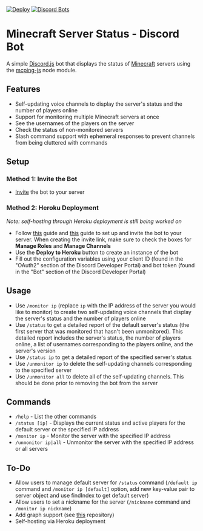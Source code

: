 [![Deploy](https://www.herokucdn.com/deploy/button.svg)](https://heroku.com/deploy)
[![Discord Bots](https://top.gg/api/widget/servers/788083161296273517.svg)](https://top.gg/bot/788083161296273517)

# Minecraft Server Status - Discord Bot
A simple [Discord.js](https://www.npmjs.com/package/discord.js) bot that displays the status of [Minecraft](https://minecraft.gamepedia.com) servers using the [mcping-js](https://www.npmjs.com/package/mcping-js) node module.

## Features
- Self-updating voice channels to display the server's status and the number of players online
- Support for monitoring multiple Minecraft servers at once
- See the usernames of the players on the server
- Check the status of non-monitored servers
- Slash command support with ephemeral responses to prevent channels from being cluttered with commands

## Setup

### Method 1: Invite the Bot
- [Invite](https://discord.com/api/oauth2/authorize?client_id=788083161296273517&permissions=268435472&scope=bot%20applications.commands) the bot to your server

### Method 2: Heroku Deployment
*Note: self-hosting through Heroku deployment is still being worked on*
- Follow [this](https://discordjs.guide/preparations/setting-up-a-bot-application.html) guide and [this](https://discordjs.guide/preparations/adding-your-bot-to-servers.html) guide to set up and invite the bot to your server. When creating the invite link, make sure to check the boxes for **Manage Roles** and **Manage Channels**
- Use the **Deploy to Heroku** button to create an instance of the bot
- Fill out the configuration variables using your client ID (found in the "OAuth2" section of the Discord Developer Portal) and bot token (found in the "Bot" section of the Discord Developer Portal)

## Usage
- Use `/monitor ip` (replace `ip` with the IP address of the server you would like to monitor) to create two self-updating voice channels that display the server's status and the number of players online
- Use `/status` to get a detailed report of the default server's status (the first server that was monitored that hasn't been unmonitored). This detailed report includes the server's status, the number of players online, a list of usernames corresponding to the players online, and the server's version
- Use `/status ip` to get a detailed report of the specified server's status
- Use `/unmonitor ip` to delete the self-updating channels corresponding to the specified server
- Use `/unmonitor all` to delete all of the self-updating channels. This should be done prior to removing the bot from the server

## Commands
- `/help` - List the other commands
- `/status [ip]` - Displays the current status and active players for the default server or the specified IP address
- `/monitor ip` - Monitor the server with the specified IP address
- `/unmonitor ip|all` - Unmonitor the server with the specified IP address or all servers

## To-Do
- Allow users to manage default server for `/status` command (`/default ip` command and `/monitor ip [default]` option, add new key-value pair to server object and use findIndex to get default server)
- Allow users to set a nickname for the server (`/nickname` command and `/monitor ip nickname`)
- Add graph support (see [this](https://github.com/cappig/MC-status-bot) repository)
- Self-hosting via Heroku deployment